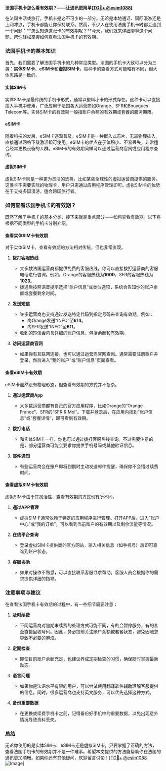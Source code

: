**法国手机卡怎么看有效期？——让通讯更简单[[TG💪+ @esim1088](https://t.me/s/esim1088)]**

在法国生活或旅行，手机卡是必不可少的一部分。无论是本地通话、国际漫游还是上网冲浪，手机卡都能让你保持联系。然而，不少人在使用法国手机卡时都会遇到一个问题：**怎么知道这张卡的有效期呢？**今天，我们就来详细聊聊这个问题，帮你轻松掌握如何查看法国手机卡的有效期。

### 法国手机卡的基本知识

首先，我们需要了解法国手机卡的几种常见类型。法国的手机卡大致可以分为三类：**实体SIM卡**、**eSIM卡**和**虚拟SIM卡**。每种卡的查看方式可能略有不同，但大体思路是一致的。

#### 实体SIM卡
实体SIM卡是最传统的手机卡形式，通常以塑料小卡的形式存在。这种卡可以直接插入手机中使用，广泛应用于法国各大运营商如Orange、SFR和Bouygues Telecom等。实体SIM卡的有效期一般指账户余额的有效期或套餐的服务期限。

#### eSIM卡
随着科技的发展，eSIM卡逐渐普及。eSIM卡是一种嵌入式芯片，无需物理插入，直接通过网络下载激活即可使用。eSIM卡的优点在于体积小、不易丢失，非常适合经常更换设备的人群。eSIM卡的有效期同样可以通过运营商官网或应用程序查询。

#### 虚拟SIM卡
虚拟SIM卡则是一种更为灵活的选择，比如某些全球性的虚拟运营商提供的服务。这类卡不需要实际的物理卡，用户只需通过应用程序管理即可。虚拟SIM卡的优势在于支持多国漫游，适合跨国旅行者。

### 如何查看法国手机卡的有效期？

既然了解了手机卡的基本分类，接下来就是重点部分——如何查看有效期。以下将根据不同类型的手机卡分别介绍。

#### 查看实体SIM卡有效期

对于实体SIM卡，查看有效期的方法相对传统，但也非常直观。

1. **拨打客服热线**
   - 大多数法国运营商都提供免费的客服热线，你可以直接拨打运营商的客服电话进行咨询。例如，Orange的客服热线为**1000**，SFR的客服热线为**1023**。
   - 拨通后按照语音提示选择“账户信息”或类似选项，系统会告知你的账户余额或套餐剩余时间。

2. **发送短信**
   - 许多运营商也支持通过发送特定代码到指定号码来查询有效期。例如：
     - 向Orange发送“INFO”至**614**。
     - 向SFR发送“INFO”至**611**。
   - 收到的短信会包含详细的账户信息，包括余额和有效期。

3. **访问运营商官网**
   - 如果你有互联网连接，也可以通过运营商官网查询。通常需要注册账户并登录，然后进入“我的账户”或“账户信息”页面查看。

#### 查看eSIM卡有效期

eSIM卡虽然没有物理形态，但查看有效期的方式并不复杂。

1. **通过运营商App**
   - 大多数运营商都有自己的官方应用程序，比如Orange的“Orange France”、SFR的“SFR & Moi”。下载并登录后，在应用内找到“账户信息”或“套餐详情”，即可看到有效期。

2. **拨打电话**
   - 和实体SIM卡一样，你也可以通过拨打客服热线查询。不过需要注意的是，部分运营商可能会要求你提供手机号码或其他验证信息。

3. **邮件通知**
   - 有些运营商会在账户即将到期时主动发送邮件提醒，确保你不会错过续费时间。

#### 查看虚拟SIM卡有效期

虚拟SIM卡由于其灵活性，查看有效期的方式也有所不同。

1. **通过APP管理**
   - 虚拟SIM卡通常依赖于特定的应用程序进行管理。打开APP后，进入“账户中心”或“我的订单”，可以看到当前账户的有效期以及剩余流量等情况。

2. **在线平台查询**
   - 登录虚拟SIM卡提供商的官方网站，输入相关信息（如手机号）后即可查询到账户状态。

3. **客服协助**
   - 如果对操作不熟悉，可以直接联系客服寻求帮助。客服人员会根据你的需求提供详细的指导。

### 注意事项与建议

在查看法国手机卡有效期的过程中，有一些细节需要注意：

1. **及时续费**
   - 不同运营商对逾期未续费的处理方式可能不同，有的会暂停服务，有的甚至直接回收号码。因此，务必提前关注账户余额或套餐状态，避免因疏忽导致不必要的麻烦。

2. **定期检查**
   - 即使目前账户余额充足，也建议养成定期检查的习惯，确保随时掌握最新动态。

3. **语言问题**
   - 如果你是法语水平有限的用户，可以尝试使用翻译软件辅助理解客服提供的信息。同时，很多运营商也支持英文服务，可以优先选择这种方式。

4. **备份重要数据**
   - 在更换或续费手机卡之前，记得备份好手机中的重要数据，以免出现意外情况导致资料丢失。

### 总结

无论你使用的是实体SIM卡、eSIM卡还是虚拟SIM卡，只要掌握了正确的方法，查看法国手机卡的有效期并不是一件难事。希望本文提供的方法能帮助你在法国的通讯更加顺畅。如果你还有其他疑问，欢迎留言讨论！[[TG💪+ @esim1088](https://t.me/s/esim1088) ![Image](https://i.postimg.cc/4NQfJmqS/Snipaste-2025-05-13-00-14-12.png)]